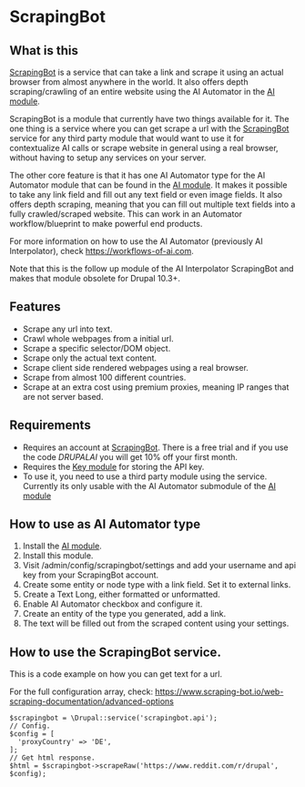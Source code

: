 
# ScrapingBot

## What is this

[ScrapingBot](https://www.scraping-bot.io/) is a service that can take a link and scrape it using an actual browser from almost anywhere in the world. It also offers depth scraping/crawling of an entire website using the AI Automator in the [AI module](https://www.drupal.org/project/ai).

ScrapingBot is a module that currently have two things available for it. The one thing is a service where you can get scrape a url with the [ScrapingBot](https://www.scraping-bot.io/) service for any third party module that would want to use it for contextualize AI calls or scrape website in general using a real browser, without having to setup any services on your server.

The other core feature is that it has one AI Automator type for the AI Automator module that can be found in the [AI module](https://www.drupal.org/project/ai). It makes it possible to take any link field and fill out any text field or even image fields. It also offers depth scraping, meaning that you can fill out multiple text fields into a fully crawled/scraped website. This can work in an Automator workflow/blueprint to make powerful end products.

For more information on how to use the AI Automator (previously AI Interpolator), check https://workflows-of-ai.com.

Note that this is the follow up module of the AI Interpolator ScrapingBot and makes that module obsolete for Drupal 10.3+.

## Features
* Scrape any url into text.
* Crawl whole webpages from a initial url.
* Scrape a specific selector/DOM object.
* Scrape only the actual text content.
* Scrape client side rendered webpages using a real browser.
* Scrape from almost 100 different countries.
* Scrape at an extra cost using premium proxies, meaning IP ranges that are not server based.

## Requirements
* Requires an account at [ScrapingBot](https://www.scraping-bot.io/). There is a free trial and if you use the code *DRUPALAI* you will get 10% off your first month.
* Requires the [Key module](https://www.drupal.org/project/key) for storing the API key.
* To use it, you need to use a third party module using the service. Currently its only usable with the AI Automator submodule of the [AI module](https://www.drupal.org/project/ai)

## How to use as AI Automator type
1. Install the [AI module](https://www.drupal.org/project/ai).
2. Install this module.
3. Visit /admin/config/scrapingbot/settings and add your username and api key from your ScrapingBot account.
4. Create some entity or node type with a link field. Set it to external links.
5. Create a Text Long, either formatted or unformatted.
6. Enable AI Automator checkbox and configure it.
7. Create an entity of the type you generated, add a link.
8. The text will be filled out from the scraped content using your settings.
## How to use the ScrapingBot service.
This is a code example on how you can get text for a url.

For the full configuration array, check: https://www.scraping-bot.io/web-scraping-documentation/advanced-options

```
$scrapingbot = \Drupal::service('scrapingbot.api');
// Config.
$config = [
  'proxyCountry' => 'DE',
];
// Get html response.
$html = $scrapingbot->scrapeRaw('https://www.reddit.com/r/drupal', $config);
```
